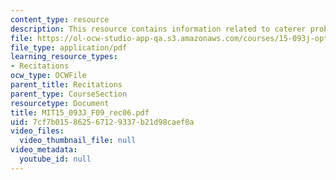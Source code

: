 ```yaml
---
content_type: resource
description: This resource contains information related to caterer problem.
file: https://ol-ocw-studio-app-qa.s3.amazonaws.com/courses/15-093j-optimization-methods-fall-2009/7cf7b015862567129337b21d98caef0a_MIT15_093J_F09_rec06.pdf
file_type: application/pdf
learning_resource_types:
- Recitations
ocw_type: OCWFile
parent_title: Recitations
parent_type: CourseSection
resourcetype: Document
title: MIT15_093J_F09_rec06.pdf
uid: 7cf7b015-8625-6712-9337-b21d98caef0a
video_files:
  video_thumbnail_file: null
video_metadata:
  youtube_id: null
---
```

